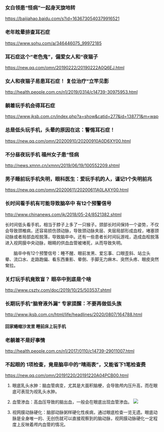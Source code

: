 ### 女白领患“怪病”一起身天旋地转
https://baijiahao.baidu.com/s?id=1636730540379916521

### 老年眩晕排查耳石症
https://www.sohu.com/a/346446075_99972185

### 耳石症这个“老色鬼”，偏爱女人和“夜猫子
https://new.qq.com/omn/20190222/20190222A0Q6EJ.html

### 女人和夜猫子易患耳石症！ 复位治疗“立竿见影
http://health.people.com.cn/n1/2019/0314/c14739-30975953.html

### 躺着玩手机会得耳石症
https://www.jksb.com.cn/index.php?a=show&catid=277&id=138771&m=wap

### 总是低头玩手机，头晕的原因在这：警惕耳石症！
https://new.qq.com/omn/20200910/20200910A0D6XY00.html

### 不分昼夜玩手机 福州女子患“怪病
http://news.xmnn.cn/xmnn/2019/06/19/100552209.shtml

### 男子睡前玩手机失明，眼科医生：爱玩手机的人，谨记1个失明前兆
https://new.qq.com/omn/20200611/20200611A0LAXY00.html

### 长时间看手机有可能导致脑卒中 有12个预警信号
http://www.chinanews.com/jk/2018/05-24/8521382.shtml

长时间低头看手机，相当于脖子上多了一只猴子。颈部长时间保持一个姿势，不仅会导致颈椎病，还容易损伤颈动脉，导致颈动脉夹层、夹层局部形成血栓，堵塞颈动脉或者局部血栓脱落，导致脑卒中。还有一些患者长时间玩游戏，造成血栓脱落进入视网膜中央动脉，眼睛的供血血管被堵死，从而导致失明。

　　脑卒中有12个预警信号：睡不醒、眼前发黑、爱忘事、口眼歪斜、站立头晕、流口水、走路跑偏、看东西重影、晕倒、手脚无力麻木、突然头疼、眼皮突然耷拉。

### 关灯玩手机竟致盲？ 眼卒中到底是个啥
http://www.csztv.com/doc/2019/10/25/503537.shtml

### 长期玩手机“脑脊液外漏” 专家提醒：不要再做低头族
http://www.jksb.com.cn/html/life/headlines/2020/0807/164788.html

#### 回家蜷缩沙发里 睡前床上玩手机
### 老躺着不是好事情
http://health.people.com.cn/n1/2017/0110/c14739-29011007.html

### 不起眼的 1项检查，竟是脑卒中的“晴雨表”，又能省下1笔检查费
https://new.qq.com/omn/20191220/20191220A04PCB00.html

1. 眼底乳头水肿：脑血管病变，尤其是大面积脑梗，会导致颅内压升高，而在眼底可表现为视乳头水肿。
2. 血管渗血：高血压导致的脑出血，一般会在眼底出现血管渗血。
![](https://inews.gtimg.com/newsapp_bt/0/11016504292/)

3. 视网膜动脉硬化：脑部动脉粥样硬化性疾病，通过眼底检查一览无遗。眼底动脉是全身唯一的、无创伤就可以直接观察到的脑动脉，视网膜动脉硬化一定程度上反映着颅内血管的情况。
